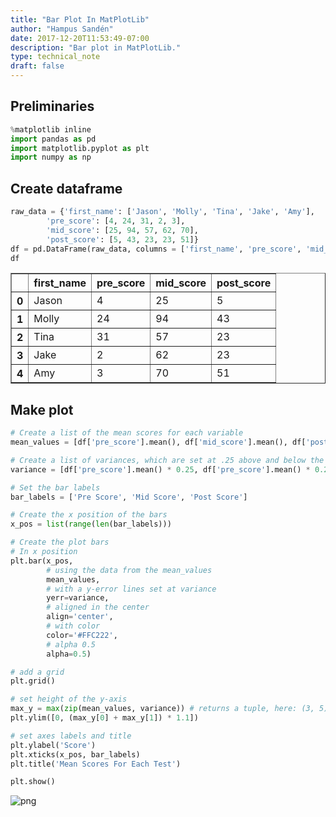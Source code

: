 ```yaml
---
title: "Bar Plot In MatPlotLib"
author: "Hampus Sandén"
date: 2017-12-20T11:53:49-07:00
description: "Bar plot in MatPlotLib."
type: technical_note
draft: false
---
```

## Preliminaries


```python
%matplotlib inline
import pandas as pd
import matplotlib.pyplot as plt
import numpy as np
```

## Create dataframe


```python
raw_data = {'first_name': ['Jason', 'Molly', 'Tina', 'Jake', 'Amy'],
        'pre_score': [4, 24, 31, 2, 3],
        'mid_score': [25, 94, 57, 62, 70],
        'post_score': [5, 43, 23, 23, 51]}
df = pd.DataFrame(raw_data, columns = ['first_name', 'pre_score', 'mid_score', 'post_score'])
df
```




<div>
<table border="1" class="dataframe">
  <thead>
    <tr style="text-align: right;">
      <th></th>
      <th>first_name</th>
      <th>pre_score</th>
      <th>mid_score</th>
      <th>post_score</th>
    </tr>
  </thead>
  <tbody>
    <tr>
      <th>0</th>
      <td>Jason</td>
      <td>4</td>
      <td>25</td>
      <td>5</td>
    </tr>
    <tr>
      <th>1</th>
      <td>Molly</td>
      <td>24</td>
      <td>94</td>
      <td>43</td>
    </tr>
    <tr>
      <th>2</th>
      <td>Tina</td>
      <td>31</td>
      <td>57</td>
      <td>23</td>
    </tr>
    <tr>
      <th>3</th>
      <td>Jake</td>
      <td>2</td>
      <td>62</td>
      <td>23</td>
    </tr>
    <tr>
      <th>4</th>
      <td>Amy</td>
      <td>3</td>
      <td>70</td>
      <td>51</td>
    </tr>
  </tbody>
</table>
</div>



## Make plot


```python
# Create a list of the mean scores for each variable
mean_values = [df['pre_score'].mean(), df['mid_score'].mean(), df['post_score'].mean()]

# Create a list of variances, which are set at .25 above and below the score
variance = [df['pre_score'].mean() * 0.25, df['pre_score'].mean() * 0.25, df['pre_score'].mean() * 0.25]

# Set the bar labels
bar_labels = ['Pre Score', 'Mid Score', 'Post Score']

# Create the x position of the bars
x_pos = list(range(len(bar_labels)))

# Create the plot bars
# In x position
plt.bar(x_pos,
        # using the data from the mean_values
        mean_values, 
        # with a y-error lines set at variance
        yerr=variance, 
        # aligned in the center
        align='center',
        # with color
        color='#FFC222',
        # alpha 0.5
        alpha=0.5)

# add a grid
plt.grid()

# set height of the y-axis
max_y = max(zip(mean_values, variance)) # returns a tuple, here: (3, 5)
plt.ylim([0, (max_y[0] + max_y[1]) * 1.1])

# set axes labels and title
plt.ylabel('Score')
plt.xticks(x_pos, bar_labels)
plt.title('Mean Scores For Each Test')

plt.show()
```


![png](matplotlib_bar_plot_6_0.png)

